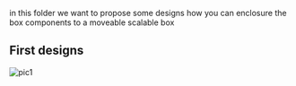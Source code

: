 in this folder we want to propose some designs how you can enclosure the box components to a moveable scalable box

## First designs
![pic1](LibreSolarBox/design_proposal/25434385_1713754665349127_1018639621_o.jpg)
